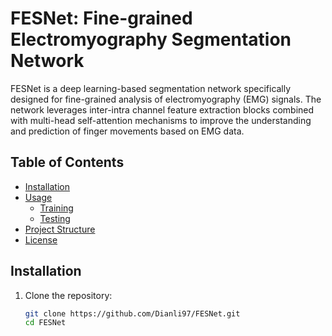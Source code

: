 # FESNet: Fine-grained Electromyography Segmentation Network

FESNet is a deep learning-based segmentation network specifically designed for fine-grained analysis of electromyography (EMG) signals. The network leverages inter-intra channel feature extraction blocks combined with multi-head self-attention mechanisms to improve the understanding and prediction of finger movements based on EMG data.

## Table of Contents

- [Installation](#installation)
- [Usage](#usage)
  - [Training](#training)
  - [Testing](#testing)
- [Project Structure](#project-structure)
- [License](#license)

## Installation

1. Clone the repository:
   ```bash
   git clone https://github.com/Dianli97/FESNet.git
   cd FESNet
